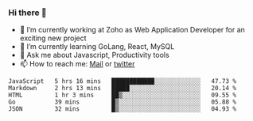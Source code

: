 ### Hi there 👋

- 🔭 I’m currently working at Zoho as Web Application Developer for an exciting new project
- 🌱 I’m currently learning GoLang, React, MySQL
- 💬 Ask me about Javascript, Productivity tools 
- 📫 How to reach me: [Mail](mailto:kvaishak007@gmail.com) or [twitter](https://twitter.com/_kvaishak)

<!--START_SECTION:waka-->
```text
JavaScript   5 hrs 16 mins   ████████████░░░░░░░░░░░░░   47.73 % 
Markdown     2 hrs 13 mins   █████░░░░░░░░░░░░░░░░░░░░   20.14 % 
HTML         1 hr 3 mins     ██▒░░░░░░░░░░░░░░░░░░░░░░   09.55 % 
Go           39 mins         █▒░░░░░░░░░░░░░░░░░░░░░░░   05.88 % 
JSON         32 mins         █▒░░░░░░░░░░░░░░░░░░░░░░░   04.93 % 
```
<!--END_SECTION:waka-->
